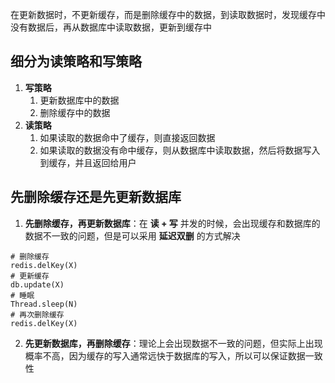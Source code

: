 在更新数据时，不更新缓存，而是删除缓存中的数据，到读取数据时，发现缓存中没有数据后，再从数据库中读取数据，更新到缓存中

## 细分为读策略和写策略

1. **写策略**
	1. 更新数据库中的数据
	2. 删除缓存中的数据
2. **读策略**
	1. 如果读取的数据命中了缓存，则直接返回数据
	2. 如果读取的数据没有命中缓存，则从数据库中读取数据，然后将数据写入到缓存，并且返回给用户

## 先删除缓存还是先更新数据库

1. **先删除缓存，再更新数据库**：在 **读 + 写** 并发的时候，会出现缓存和数据库的数据不一致的问题，但是可以采用 **延迟双删** 的方式解决

```shell
# 删除缓存
redis.delKey(X)
# 更新缓存
db.update(X)
# 睡眠
Thread.sleep(N)
# 再次删除缓存
redis.delKey(X)
```

2. **先更新数据库，再删除缓存**：理论上会出现数据不一致的问题，但实际上出现概率不高，因为缓存的写入通常远快于数据库的写入，所以可以保证数据一致性

